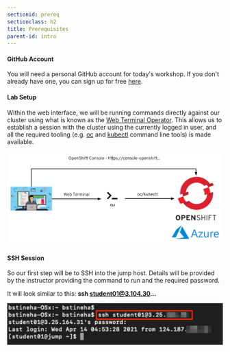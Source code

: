 ```yaml
---
sectionid: prereq
sectionclass: h2
title: Prerequisites
parent-id: intro
---
```




#### GitHub Account
You will need a personal GitHub account for today's workshop. If you don't already have one, you can sign up for free [here](https://github.com/join).

#### Lab Setup
Within the web interface, we will be running commands directly against our cluster using what is known as the [Web Terminal Operator](https://docs.openshift.com/container-platform/latest/web_console/web_terminal/installing-web-terminal.html). This allows us to establish a session with the cluster using the currently logged in user, and all the required tooling (e.g. [oc](https://docs.openshift.com/container-platform/4.16/cli_reference/openshift_cli/getting-started-cli.html) and [kubectl](https://kubernetes.io/docs/tasks/tools/) command line tools) is made available.

![Diagram](media/diagram.png)

#### SSH Session
So our first step will be to SSH into the jump host. Details will be provided by the instructor providing the command to run and the required password.

It will look similar to this: **ssh student01@3.104.30...**

![Jump host SSH](media/jumpssh.png)